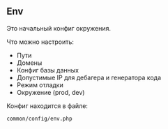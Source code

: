 Env
---

Это начальный конфиг окружения.

Что можно настроить:

* Пути
* Домены
* Конфиг базы данных
* Допустимые IP для дебагера и генератора кода
* Режим отладки
* Окружение (prod, dev)

Конфиг находится в файле:

```
common/config/env.php
```
